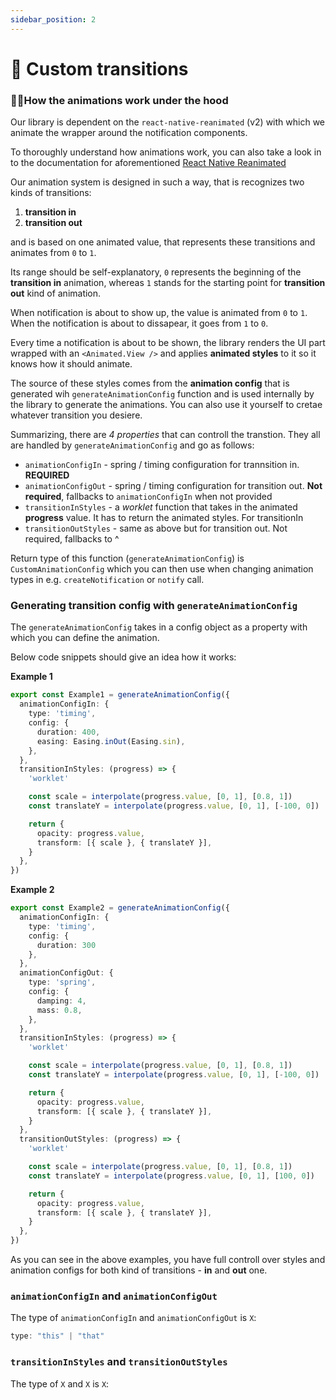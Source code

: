 ```yaml
---
sidebar_position: 2
---
```


# 💫 Custom transitions

### 👩🏽‍How the animations work under the hood

Our library is dependent on the `react-native-reanimated` (v2) with which we animate the wrapper around the notification components.

To thoroughly understand how animations work, you can also take a look in to the documentation for aforementioned [React Native Reanimated](https://docs.swmansion.com/react-native-reanimated/)

Our animation system is designed in such a way, that is recognizes two kinds of transitions:

1. **transition in**
2. **transition out**

and is based on one animated value, that represents these transitions and animates from `0` to `1`.

Its range should be self-explanatory, `0` represents the beginning of the **transition in** animation, whereas `1` stands for the starting point for **transition out** kind of animation.

When notification is about to show up, the value is animated from `0` to `1`. When the notification is about to dissapear, it goes from `1` to `0`.

Every time a notification is about to be shown, the library renders the UI part wrapped with an `<Animated.View />` and applies **animated styles** to it so it knows how it should animate.

The source of these styles comes from the **animation config** that is generated wih `generateAnimationConfig` function and is used internally by the library to generate the animations. You can also use it yourself to cretae whatever transition you desiere.

Summarizing, there are *4 properties* that can controll the transtion. They all are handled by `generateAnimationConfig` and go as follows:

- `animationConfigIn` - spring / timing configuration for trannsition in. **REQUIRED**
- `animationConfigOut` - spring / timing configuration for transition out. **Not required**, fallbacks to `animationConfigIn` when not provided
- `transitionInStyles` - a _worklet_ function that takes in the animated **progress** value. It has to return the animated styles. For transitionIn
- `transitionOutStyles` - same as above but for transition out. Not required, fallbacks to ^

Return type of this function (`generateAnimationConfig`) is `CustomAnimationConfig` which you can then use when changing animation types in e.g. `createNotification` or `notify` call.

### Generating transition config with `generateAnimationConfig`

<!-- BELOW IS WIP -->

The `generateAnimationConfig` takes in a config object as a property with which you can define the animation.

Below code snippets should give an idea how it works:

**Example 1**
```typescript
export const Example1 = generateAnimationConfig({
  animationConfigIn: {
    type: 'timing',
    config: {
      duration: 400,
      easing: Easing.inOut(Easing.sin),
    },
  },
  transitionInStyles: (progress) => {
    'worklet'

    const scale = interpolate(progress.value, [0, 1], [0.8, 1])
    const translateY = interpolate(progress.value, [0, 1], [-100, 0])

    return {
      opacity: progress.value,
      transform: [{ scale }, { translateY }],
    }
  },
})
```

**Example 2**
```typescript
export const Example2 = generateAnimationConfig({
  animationConfigIn: {
    type: 'timing',
    config: {
      duration: 300
    },
  },
  animationConfigOut: {
    type: 'spring',
    config: {
      damping: 4,
      mass: 0.8,
    },
  },
  transitionInStyles: (progress) => {
    'worklet'

    const scale = interpolate(progress.value, [0, 1], [0.8, 1])
    const translateY = interpolate(progress.value, [0, 1], [-100, 0])

    return {
      opacity: progress.value,
      transform: [{ scale }, { translateY }],
    }
  },
  transitionOutStyles: (progress) => {
    'worklet'

    const scale = interpolate(progress.value, [0, 1], [0.8, 1])
    const translateY = interpolate(progress.value, [0, 1], [100, 0])

    return {
      opacity: progress.value,
      transform: [{ scale }, { translateY }],
    }
  },
})
```

As you can see in the above examples, you have full controll over styles and animation configs for both kind of transitions - **in** and **out** one.

### `animationConfigIn` and `animationConfigOut`

The type of `animationConfigIn` and `animationConfigOut` is `X`:

```typescript
type: "this" | "that"

```

### `transitionInStyles` and `transitionOutStyles`

The type of `X` and `X` is `X`:

```typescript

```
